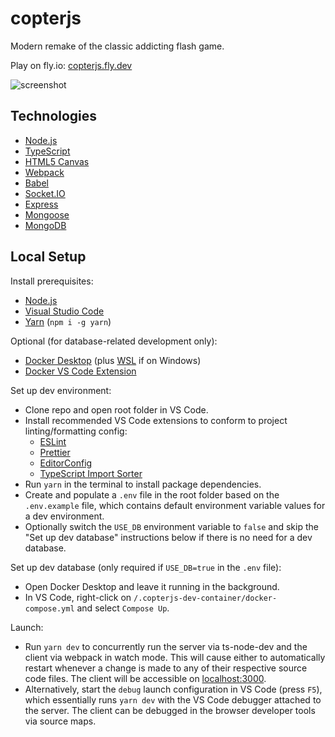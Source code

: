 # copterjs

Modern remake of the classic addicting flash game.

Play on fly.io: [copterjs.fly.dev](https://copterjs.fly.dev)

![screenshot](https://user-images.githubusercontent.com/1410481/163531396-d0a021b6-2a70-44d7-ada4-60f716c775b8.png)

## Technologies

-   [Node.js](https://nodejs.org/en/)
-   [TypeScript](https://www.typescriptlang.org/)
-   [HTML5 Canvas](https://www.w3schools.com/html/html5_canvas.asp)
-   [Webpack](https://webpack.js.org/)
-   [Babel](https://babeljs.io/)
-   [Socket.IO](https://socket.io/)
-   [Express](http://expressjs.com/)
-   [Mongoose](https://mongoosejs.com/)
-   [MongoDB](https://www.mongodb.com/)

## Local Setup

Install prerequisites:

-   [Node.js](https://nodejs.org/en/download/)
-   [Visual Studio Code](https://code.visualstudio.com/download)
-   [Yarn](https://classic.yarnpkg.com/en/) (`npm i -g yarn`)

Optional (for database-related development only):

-   [Docker Desktop](https://www.docker.com/products/docker-desktop) (plus [WSL](https://docs.microsoft.com/en-us/windows/wsl/install-manual) if on Windows)
-   [Docker VS Code Extension](https://marketplace.visualstudio.com/items?itemName=ms-azuretools.vscode-docker)

Set up dev environment:

-   Clone repo and open root folder in VS Code.
-   Install recommended VS Code extensions to conform to project linting/formatting config:
    -   [ESLint](https://marketplace.visualstudio.com/items?itemName=dbaeumer.vscode-eslint)
    -   [Prettier](https://marketplace.visualstudio.com/items?itemName=esbenp.prettier-vscode)
    -   [EditorConfig](https://marketplace.visualstudio.com/items?itemName=editorconfig.editorconfig)
    -   [TypeScript Import Sorter](https://marketplace.visualstudio.com/items?itemName=mike-co.import-sorter)
-   Run `yarn` in the terminal to install package dependencies.
-   Create and populate a `.env` file in the root folder based on the `.env.example` file, which contains default environment variable values for a dev environment.
-   Optionally switch the `USE_DB` environment variable to `false` and skip the "Set up dev database" instructions below if there is no need for a dev database.

Set up dev database (only required if `USE_DB=true` in the `.env` file):

-   Open Docker Desktop and leave it running in the background.
-   In VS Code, right-click on `/.copterjs-dev-container/docker-compose.yml` and select `Compose Up`.

Launch:

-   Run `yarn dev` to concurrently run the server via ts-node-dev and the client via webpack in watch mode. This will cause either to automatically restart whenever a change is made to any of their respective source code files. The client will be accessible on [localhost:3000](http://localhost:3000).
-   Alternatively, start the `debug` launch configuration in VS Code (press `F5`), which essentially runs `yarn dev` with the VS Code debugger attached to the server. The client can be debugged in the browser developer tools via source maps.
